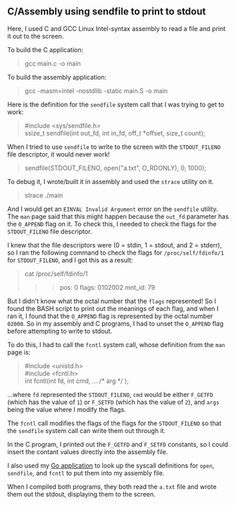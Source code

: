 ## C/Assembly using sendfile to print to stdout

Here, I used C and GCC Linux Intel-syntax assembly to read a file and print it out to the screen.

To build the C application:
> gcc main.c -o main

To build the assembly application:
> gcc -masm=intel -nostdlib -static main.S -o main


Here is the definition for the `sendfile` system call that I was trying to get to work:

> #include <sys/sendfile.h><br/>
> ssize_t sendfile(int out_fd, int in_fd, off_t *offset, size_t count);


When I tried to use `sendfile` to write to the screen with the `STDOUT_FILENO` file descriptor, it would never work! 
> sendfile(STDOUT_FILENO, open("a.txt", O_RDONLY), 0, 1000);

To debug it, I wrote/built it in assembly and used the `strace` utility on it.
> strace ./main

And I would get an `EINVAL Invalid Argument` error on the `sendfile` utility. The `man` page said that this might happen because the `out_fd` parameter has the `O_APPEND` flag on it. To check this, I needed to check the flags for the `STDOUT_FILENO` file descriptor.

I knew that the file descriptors were (0 = stdin, 1 = stdout, and 2 = stderr), so I ran the following command to check the flags for `/proc/self/fdinfo/1` for `STDOUT_FILENO`, and I got this as a result:

> cat /proc/self/fdinfo/1
>>> pos:    0
>>> flags:  0102002
>>> mnt_id: 79

But I didn't know what the octal number that the `flags` represented! So I found the BASH script to print out the meanings of each flag, and when I ran it, I found that the `O_APPEND` flag is represented by the octal number `02000`. So in my assembly and C programs, I had to unset the `O_APPEND` flag before attempting to write to stdout.

To do this, I had to call the `fcntl` system call, whose definition from the `man` page is:
> #include <unistd.h><br/>
> #include <fcntl.h><br/>
> int fcntl(int fd, int cmd, ... /* arg */ );

...where `fd` represented the `STDOUT_FILENO`, `cmd` would be either `F_GETFD` (which has the value of `1`) or `F_SETFD` (which has the value of `2`), and `args` being the value where I modify the flags.

The `fcntl` call modifies the flags of the flags for the `STDOUT_FILENO` so that the `sendfile` system call can write them out through it.

In the C program, I printed out the `F_GETFD` and `F_SETFD` constants, so I could insert the contant values directly into the assembly file.

I also used my [Go application](https://github.com/brian-chau/go_x86_64_assembly_instruction_set) to look up the syscall definitions for `open`, `sendfile`, and `fcntl` to put them into my assembly file.

When I compiled both programs, they both read the `a.txt` file and wrote them out the stdout, displaying them to the screen.

